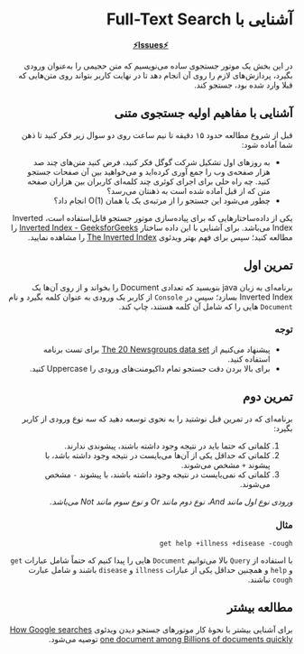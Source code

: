 <div dir="rtl" align='right'>

#  آشنایی با Full-Text Search

<div align='center'>

**[⚡Issues⚡](./issue-template-simpleProject.md)**

</div>

در این بخش یک موتور جستجوی ساده می‌نویسیم که متن حجیمی را به‌عنوان ورودی بگیرد، پردازش‌های لازم را روی آن انجام دهد تا در نهایت کاربر بتواند روی متن‌هایی که قبلا وارد شده بود، جستجو کند.


## آشنایی با مفاهیم اولیه جستجوی متنی

قبل از شروع مطالعه حدود ۱۵ دقیقه تا نیم ساعت روی دو سوال زیر فکر کنید تا ذهن شما آماده شود:

- به روز‌های اول تشکیل شرکت گوگل فکر کنید، فرض کنید متن‌های چند صد هزار صفحه‌ی وب را جمع آوری کرده‌اید و می‌خواهید بین آن صفحات جستجو کنید. چه راه حلی برای اجرای کوئری چند کلمه‌ای کاربران بین هزاران صفحه متن که از قبل آماده شده است به ذهنتان می‌رسد؟
- چطور می‌شود این جستجو را از مرتبه‌ی یک یا همان  (O(1 انجام داد؟ 

یکی از داده‌ساختارهایی که برای پیاده‌سازی موتور جستجو قابل‌استفاده است، Inverted Index می‌باشد. برای آشنایی با این داده ساختار [Inverted Index - GeeksforGeeks](https://www.geeksforgeeks.org/inverted-index/) را مطالعه کنید؛ سپس برای فهم بهتر 
ویدئوی [The Inverted Index](https://www.youtube.com/watch?v=bnP6TsqyF30) را مشاهده نمایید.

## تمرین اول

برنامه‌ای به زبان java بنویسید که تعدادی Document را بخواند و از روی آن‌ها یک  Inverted Index بسازد؛
‫سپس در `Console` از کاربر یک ورودی به عنوان کلمه بگیرد و نام `Document` هایی را که شامل آن کلمه هستند، چاپ کند.

### توجه
- پیشنهاد می‌کنیم از  [The 20 Newsgroups data set](./The20Newsgroups.zip) برای تست برنامه استفاده کنید.
- برای بالا بردن دقت جستجو تمام داکیومنت‌های ورودی را Uppercase کنید.

## تمرین دوم

برنامه‌ای که در تمرین قبل نوشتید را به نحوی توسعه دهید که سه نوع ورودی از کاربر بگیرد:
   1. کلماتی که حتما باید در نتیجه وجود داشته باشند، پیشوندی ندارند.
   1. کلماتی که حداقل یکی از آن‌ها می‌بایست در نتیجه وجود داشته باشد، با پیشوند `+` مشخص می‌شوند.
   1. کلماتی که نمی‌بایست در نتیجه وجود داشته باشند، با پیشوند `-` مشخص می‌شوند.

*ورودی نوع اول مانند And، نوع دوم مانند Or و نوع سوم مانند Not می‌باشد.*
  
### مثال
` get help +illness +disease -cough `

با استفاده از `Query` بالا می‌توانیم `Document` هایی را پیدا کنیم که حتماً شامل عبارات `get` و `help` و همچنین حداقل یکی از عبارات `illness` و `disease` باشند و شامل عبارت `cough` نباشند.

## مطالعه بیشتر

 برای آشنایی بیشتر با نحوۀ کار موتور‌های جستجو دیدن ویدئوی [How Google searches one document among Billions of documents quickly](https://www.youtube.com/watch?v=CeGtqouT8eA) توصیه می‌شود.
</div>
